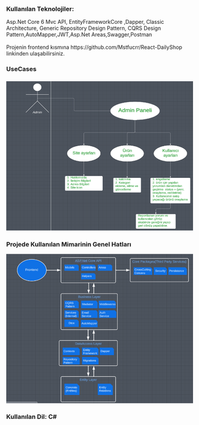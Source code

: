 <h3>Kullanılan Teknolojiler:</h3>
Asp.Net Core 6 Mvc API, EntityFrameworkCore ,Dapper, Classic Architecture,
Generic Repository Design Pattern, CQRS Design Pattern,AutoMapper,JWT,Asp.Net Areas,Swagger,Postman
<br></br>
Projenin frontend kısmına https://github.com/Mstfucrr/React-DailyShop linkinden ulaşabilirsiniz.

<h3>UseCases<h3>

<img src="DailyShop.API/wwwroot/UseCases/dailyusecase1.PNG" height="400px" width="500px">

<h3>Projede Kullanılan Mimarinin Genel Hatları</h3>
<img src="DailyShop.API/wwwroot/DesignArch/DailyAPIArch.PNG" height="400px" width="500px">
<h3>Kullanılan Dil: C#</h3>
